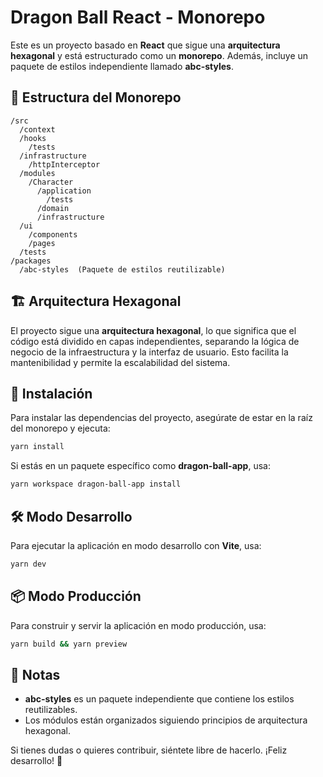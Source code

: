 # Dragon Ball React - Monorepo

Este es un proyecto basado en **React** que sigue una **arquitectura hexagonal** y está estructurado como un **monorepo**. Además, incluye un paquete de estilos independiente llamado **abc-styles**.

## 📁 Estructura del Monorepo

```
/src
  /context
  /hooks
    /tests
  /infrastructure
    /httpInterceptor
  /modules
    /Character
      /application
        /tests
      /domain
      /infrastructure
  /ui
    /components
    /pages
  /tests
/packages
  /abc-styles  (Paquete de estilos reutilizable)
```

## 🏗️ Arquitectura Hexagonal

El proyecto sigue una **arquitectura hexagonal**, lo que significa que el código está dividido en capas independientes, separando la lógica de negocio de la infraestructura y la interfaz de usuario. Esto facilita la mantenibilidad y permite la escalabilidad del sistema.

## 🚀 Instalación

Para instalar las dependencias del proyecto, asegúrate de estar en la raíz del monorepo y ejecuta:

```sh
yarn install
```

Si estás en un paquete específico como **dragon-ball-app**, usa:

```sh
yarn workspace dragon-ball-app install
```

## 🛠️ Modo Desarrollo

Para ejecutar la aplicación en modo desarrollo con **Vite**, usa:

```sh
yarn dev
```

## 📦 Modo Producción

Para construir y servir la aplicación en modo producción, usa:

```sh
yarn build && yarn preview
```

## 📝 Notas

- **abc-styles** es un paquete independiente que contiene los estilos reutilizables.
- Los módulos están organizados siguiendo principios de arquitectura hexagonal.

Si tienes dudas o quieres contribuir, siéntete libre de hacerlo. ¡Feliz desarrollo! 🚀
